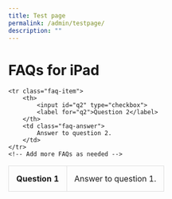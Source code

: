 ```yaml
---
title: Test page
permalink: /admin/testpage/
description: ""
---
```

<style>
        table {
            width: 100%;
            border-collapse: collapse;
        }

        th, td {
            border: 1px solid #ddd;
            padding: 15px;
        }

        .faq-item input {
            position: absolute;
            opacity: 0;
            z-index: -1;
        }

        .faq-item label {
            cursor: pointer;
        }

        .faq-answer {
            max-height: 0;
            overflow: hidden;
            transition: max-height 0.2s ease-out;
        }

        .faq-item input:checked ~ .faq-answer {
            max-height: 100vh;
        }
    </style>

<h1>FAQs for iPad</h1>

<table>
    <tbody><tr class="faq-item">
        <th>
            <input id="q1" type="checkbox">
            <label for="q1">Question 1</label>
        </th>
        <td class="faq-answer">
            Answer to question 1.
        </td>
    </tr>

    <tr class="faq-item">
        <th>
            <input id="q2" type="checkbox">
            <label for="q2">Question 2</label>
        </th>
        <td class="faq-answer">
            Answer to question 2.
        </td>
    </tr>
    <!-- Add more FAQs as needed -->
</tbody></table>